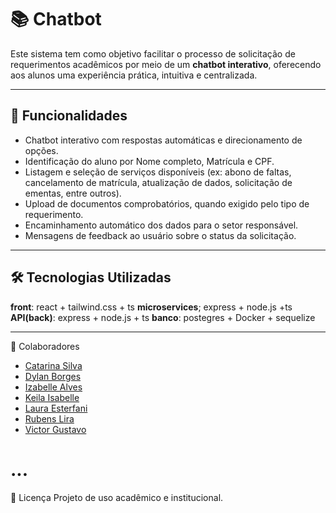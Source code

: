 # 📚 Chatbot

Este sistema tem como objetivo facilitar o processo de solicitação de requerimentos acadêmicos por meio de um **chatbot interativo**, oferecendo aos alunos uma experiência prática, intuitiva e centralizada.

---

## 🧠 Funcionalidades

- Chatbot interativo com respostas automáticas e direcionamento de opções.
- Identificação do aluno por Nome completo, Matrícula e CPF.
- Listagem e seleção de serviços disponíveis (ex: abono de faltas, cancelamento de matrícula, atualização de dados, solicitação de ementas, entre outros).
- Upload de documentos comprobatórios, quando exigido pelo tipo de requerimento.
- Encaminhamento automático dos dados para o setor responsável.
- Mensagens de feedback ao usuário sobre o status da solicitação.

---

## 🛠️ Tecnologias Utilizadas

**front**: react + tailwind.css + ts
**microservices**;  express + node.js +ts 
**API(back)**: express + node.js + ts
**banco**: postegres + Docker + sequelize

---

🤝 Colaboradores

- [Catarina Silva](mailto:catarinasouzasilvao@gmail.com)
- [Dylan Borges](mailto:dylanborges06@gmail.com)
- [Izabelle Alves](mailto:izabelle.alvesbl@gmail.com)
- [Keila Isabelle](mailto:keiila_isabelle@outlook.com)
- [Laura Esterfani](mailto:lauraestefa4@gmail.com)
- [Rubens Lira](mailto:rubenslira371@gmail.com)
- [Victor Gustavo](mailto:)

# ...

📄 Licença
Projeto de uso acadêmico e institucional.
